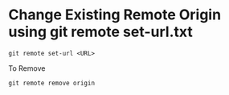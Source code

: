 # Change Existing Remote Origin using git remote set-url.txt
~~~
git remote set-url <URL>
~~~

To Remove 

```
git remote remove origin
```
